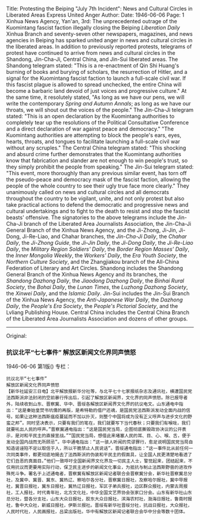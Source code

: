 Title: Protesting the Beiping "July 7th Incident": News and Cultural Circles in Liberated Areas Express United Anger
Author:
Date: 1946-06-06
Page: 1
Xinhua News Agency, Yan'an, 3rd: The unprecedented outrage of the Kuomintang fascist faction illegally closing the Beiping *Liberation Daily* Xinhua Branch and seventy-seven other newspapers, magazines, and news agencies in Beiping has sparked united anger in news and cultural circles in the liberated areas. In addition to previously reported protests, telegrams of protest have continued to arrive from news and cultural circles in the Shandong, Jin-Cha-Ji, Central China, and Jin-Sui liberated areas. The Shandong telegram stated: "This is a re-enactment of Qin Shi Huang's burning of books and burying of scholars, the resurrection of Hitler, and a signal for the Kuomintang fascist faction to launch a full-scale civil war. If this fascist plague is allowed to spread unchecked, the entire China will become a barbaric land devoid of just voices and progressive culture." At the same time, it resolutely stated, "As long as we have our pens, we will write the contemporary *Spring and Autumn Annals*; as long as we have our throats, we will shout out the voices of the people." The Jin-Cha-Ji telegram stated: "This is an open declaration by the Kuomintang authorities to completely tear up the resolutions of the Political Consultative Conference and a direct declaration of war against peace and democracy." "The Kuomintang authorities are attempting to block the people's ears, eyes, hearts, throats, and tongues to facilitate launching a full-scale civil war without any scruples." The Central China telegram stated: "This shocking and absurd crime further demonstrates that the Kuomintang authorities know that fabrication and slander are not enough to win people's trust, so they simply prohibit the people from speaking." The Jin-Sui telegram stated: "This event, more thoroughly than any previous similar event, has torn off the pseudo-peace and democracy mask of the fascist faction, allowing the people of the whole country to see their ugly true face more clearly." They unanimously called on news and cultural circles and all democrats throughout the country to be vigilant, unite, and not only protest but also take practical actions to defend the democratic and progressive news and cultural undertakings and to fight to the death to resist and stop the fascist beasts' offensive. The signatories to the above telegrams include the Jin-Cha-Ji branch of the Liberated Area Journalists Association, the Jin-Cha-Ji General Branch of the Xinhua News Agency, and the Ji-Zhong, Ji-Jin, Ji-Dong, Ji-Re-Liao, and Chahar branches, the *Jin-Cha-Ji Daily*, the *Chahar Daily*, the *Ji-Zhong Guide*, the *Ji-Jin Daily*, the *Ji-Dong Daily*, the *Ji-Re-Liao Daily*, the *Military Region Soldiers' Daily*, the *Border Region Masses' Daily*, the *Inner Mongolia Weekly*, the *Workers' Daily*, the *Era Youth Society*, the *Northern Culture Society*, and the Zhangjiakou branch of the All-China Federation of Literary and Art Circles. Shandong includes the Shandong General Branch of the Xinhua News Agency and its branches, the *Shandong Dazhong Daily*, the *Jiaodong Dazhong Daily*, the *Binhai Rural Society*, the *Bohai Daily*, the *Lunan Times*, the *Luzhong Dazhong Society*, the *Xinwei Daily*, and the *Islamic Daily*. Jin-Sui includes the Jin-Sui Branch of the Xinhua News Agency, the *Anti-Japanese War Daily*, the *Dazhong Daily*, the *People's Era Society*, the *People's Pictorial Society*, and the Lvliang Publishing House. Central China includes the Central China Branch of the Liberated Area Journalists Association and dozens of other groups.



<hr /> 

Original: 


### 抗议北平“七七事件”  解放区新闻文化界同声愤怒

1946-06-06
第1版()
专栏：

    抗议北平“七七事件”
    解放区新闻文化界同声愤怒
    【新华社延安三日电】北平解放报新华分社等，与北平七十七家报纸杂志及通讯社，横遭国民党法西斯派非法封闭的空前暴行传出后，引起了解放区新闻界，文化界的同声愤怒。除已报导者外，陆续收到山东、晋察冀、华中、晋绥各解放区新闻界文化界的抗议电文。山东通电中指出：“这是秦始皇焚书坑儒的再版，是希特勒的借尸还魂，是国民党法西斯派发动全面内战的信号。如果让这种法西斯瘟疫蔓延而不加以扑灭，则整个中国将成为没有正义呼声与进步文化的野蛮之邦”。同时坚决表示，只要有我们的笔在，我们就要写下当代春秋；只要我们有喉咙，我们就要吼出人民的呼声。”晋察冀通电指出：“这是国民党当局，企图彻底撕毁政协决议的公开表示，是对和平民主的直接宣战。”“国民党当局，想借此来堵塞人民的耳、目、心、喉、舌，便于发动全国内战而无所顾忌”。华中通电指出：“这一骇人听闻的荒谬罪行，愈足说明国民党当局自知造谣诬陷不足以取信于人，所以干脆禁止人民说话”。晋绥通电指出：“这一事件比从前任何一次同类事件，都更彻底地揭去了法西斯派的伪装和平民主的假面具，让全国人民更清楚地看透了它们丑恶的真面目。”他们一致呼吁全国新闻界文化界及一切民主人士，警觉起来，团结起来，不仅用抗议而更要用实际行动，保卫民主进步的新闻文化事业，为抵抗与制止法西斯野兽的进攻作殊死斗争。署名于上述通电者，晋察冀有解放区新闻记者联合会晋察冀分会，新华社晋察冀总分社，及冀中、冀晋、冀东、冀热辽、察哈尔各分社，晋察冀日报社，及察哈尔报社，冀中导报社，冀晋日报社，冀东日报社，冀热辽日报社，军区子弟兵报社，边区群众报社，内蒙古周报社，工人报社，时代青年社，北方文化社，中华全国文艺界协会张家口分会。山东有新华社山东总分社，暨各分支社，山东大众日报社，胶东大众日报社，滨海农村社，渤海日报社，鲁南时报社，鲁中大众社，新威日报社，伊斯兰报社。晋绥有新华社晋绥分社，抗战日报社，大众报社，人民时代社，人民画报社，吕梁出版社。华中有解放区新闻记者联合会华中分会等数十团体。
